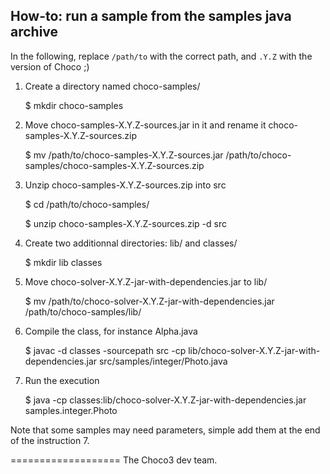 ## How-to: run a sample from the samples java archive ##

In the following, replace `/path/to` with the correct path, and `.Y.Z` with the version of Choco ;)

1. Create a directory named choco-samples/

    $ mkdir choco-samples

2. Move choco-samples-X.Y.Z-sources.jar in it and rename it choco-samples-X.Y.Z-sources.zip

    $ mv /path/to/choco-samples-X.Y.Z-sources.jar /path/to/choco-samples/choco-samples-X.Y.Z-sources.zip

3. Unzip choco-samples-X.Y.Z-sources.zip into src

    $ cd /path/to/choco-samples/

    $ unzip choco-samples-X.Y.Z-sources.zip -d src

4. Create two additionnal directories: lib/ and classes/

    $ mkdir lib classes

5. Move choco-solver-X.Y.Z-jar-with-dependencies.jar to lib/

    $ mv /path/to/choco-solver-X.Y.Z-jar-with-dependencies.jar /path/to/choco-samples/lib/

6. Compile the class, for instance Alpha.java

    $ javac -d classes -sourcepath src -cp lib/choco-solver-X.Y.Z-jar-with-dependencies.jar src/samples/integer/Photo.java

7. Run the execution

    $ java -cp classes:lib/choco-solver-X.Y.Z-jar-with-dependencies.jar samples.integer.Photo


Note that some samples may need parameters, simple add them at the end of the instruction 7.

===================
The Choco3 dev team.